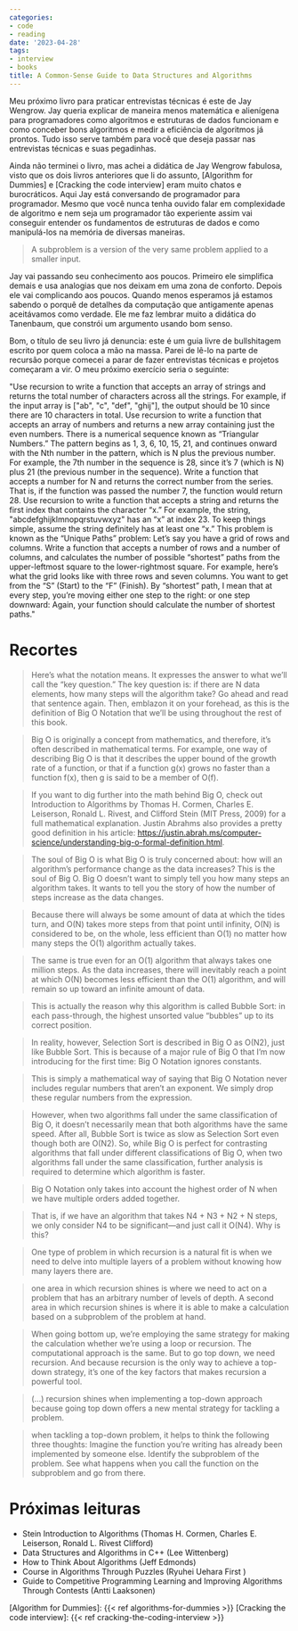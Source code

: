 ```yaml
---
categories:
- code
- reading
date: '2023-04-28'
tags:
- interview
- books
title: A Common-Sense Guide to Data Structures and Algorithms
---
```


Meu próximo livro para praticar entrevistas técnicas é este de Jay Wengrow. Jay queria explicar de maneira menos matemática e alienígena para programadores como algoritmos e estruturas de dados funcionam e como conceber bons algoritmos e medir a eficiência de algoritmos já prontos. Tudo isso serve também para você que deseja passar nas entrevistas técnicas e suas pegadinhas.

Ainda não terminei o livro, mas achei a didática de Jay Wengrow fabulosa, visto que os dois livros anteriores que li do assunto, [Algorithm for Dummies] e [Cracking the code interview] eram muito chatos e burocráticos. Aqui Jay está conversando de programador para programador. Mesmo que você nunca tenha ouvido falar em complexidade de algoritmo e nem seja um programador tão experiente assim vai conseguir entender os fundamentos de estruturas de dados e como manipulá-los na memória de diversas maneiras.

> A subproblem is a version of the very same problem applied to a smaller input.

Jay vai passando seu conhecimento aos poucos. Primeiro ele simplifica demais e usa analogias que nos deixam em uma zona de conforto. Depois ele vai complicando aos poucos. Quando menos esperamos já estamos sabendo o porquê de detalhes da computação que antigamente apenas aceitávamos como verdade. Ele me faz lembrar muito a didática do Tanenbaum, que constrói um argumento usando bom senso.

Bom, o título de seu livro já denuncia: este é um guia livre de bullshitagem escrito por quem coloca a mão na massa. Parei de lê-lo na parte de recursão porque comecei a parar de fazer entrevistas técnicas e projetos começaram a vir. O meu próximo exercício seria o seguinte:

"Use recursion to write a function that accepts an array of strings and returns the total number of characters across all the strings. For example, if the input array is ["ab", "c", "def", "ghij"], the output should be 10 since there are 10 characters in total. Use recursion to write a function that accepts an array of numbers and returns a new array containing just the even numbers. There is a numerical sequence known as “Triangular Numbers.” The pattern begins as 1, 3, 6, 10, 15, 21, and continues onward with the Nth number in the pattern, which is N plus the previous number. For example, the 7th number in the sequence is 28, since it’s 7 (which is N) plus 21 (the previous number in the sequence). Write a function that accepts a number for N and returns the correct number from the series. That is, if the function was passed the number 7, the function would return 28. Use recursion to write a function that accepts a string and returns the first index that contains the character “x.” For example, the string, "abcdefghijklmnopqrstuvwxyz" has an “x” at index 23. To keep things simple, assume the string definitely has at least one “x.” This problem is known as the “Unique Paths” problem: Let’s say you have a grid of rows and columns. Write a function that accepts a number of rows and a number of columns, and calculates the number of possible “shortest” paths from the upper-leftmost square to the lower-rightmost square. For example, here’s what the grid looks like with three rows and seven columns. You want to get from the “S” (Start) to the “F” (Finish). By “shortest” path, I mean that at every step, you’re moving either one step to the right: or one step downward: Again, your function should calculate the number of shortest paths."


# Recortes

> Here’s what the notation means. It expresses the answer to what we’ll call the “key question.” The key question is: if there are N data elements, how many steps will the algorithm take? Go ahead and read that sentence again. Then, emblazon it on your forehead, as this is the definition of Big O Notation that we’ll be using throughout the rest of this book.

> Big O is originally a concept from mathematics, and therefore, it’s often described in mathematical terms. For example, one way of describing Big O is that it describes the upper bound of the growth rate of a function, or that if a function g(x) grows no faster than a function f(x), then g is said to be a member of O(f).

> If you want to dig further into the math behind Big O, check out Introduction to Algorithms by Thomas H. Cormen, Charles E. Leiserson, Ronald L. Rivest, and Clifford Stein (MIT Press, 2009) for a full mathematical explanation. Justin Abrahms also provides a pretty good definition in his article: https://justin.abrah.ms/computer-science/understanding-big-o-formal-definition.html.

> The soul of Big O is what Big O is truly concerned about: how will an algorithm’s performance change as the data increases? This is the soul of Big O. Big O doesn’t want to simply tell you how many steps an algorithm takes. It wants to tell you the story of how the number of steps increase as the data changes.

> Because there will always be some amount of data at which the tides turn, and O(N) takes more steps from that point until infinity, O(N) is considered to be, on the whole, less efficient than O(1) no matter how many steps the O(1) algorithm actually takes.

> The same is true even for an O(1) algorithm that always takes one million steps. As the data increases, there will inevitably reach a point at which O(N) becomes less efficient than the O(1) algorithm, and will remain so up toward an infinite amount of data.

> This is actually the reason why this algorithm is called Bubble Sort: in each pass-through, the highest unsorted value “bubbles” up to its correct position.

> In reality, however, Selection Sort is described in Big O as O(N2), just like Bubble Sort. This is because of a major rule of Big O that I’m now introducing for the first time: Big O Notation ignores constants.

> This is simply a mathematical way of saying that Big O Notation never includes regular numbers that aren’t an exponent. We simply drop these regular numbers from the expression.

> However, when two algorithms fall under the same classification of Big O, it doesn’t necessarily mean that both algorithms have the same speed. After all, Bubble Sort is twice as slow as Selection Sort even though both are O(N2). So, while Big O is perfect for contrasting algorithms that fall under different classifications of Big O, when two algorithms fall under the same classification, further analysis is required to determine which algorithm is faster.

> Big O Notation only takes into account the highest order of N when we have multiple orders added together.

> That is, if we have an algorithm that takes N4 + N3 + N2 + N steps, we only consider N4 to be significant—and just call it O(N4). Why is this?

> One type of problem in which recursion is a natural fit is when we need to delve into multiple layers of a problem without knowing how many layers there are.

> one area in which recursion shines is where we need to act on a problem that has an arbitrary number of levels of depth. A second area in which recursion shines is where it is able to make a calculation based on a subproblem of the problem at hand.

> When going bottom up, we’re employing the same strategy for making the calculation whether we’re using a loop or recursion. The computational approach is the same. But to go top down, we need recursion. And because recursion is the only way to achieve a top-down strategy, it’s one of the key factors that makes recursion a powerful tool.

> (...) recursion shines when implementing a top-down approach because going top down offers a new mental strategy for tackling a problem.

> when tackling a top-down problem, it helps to think the following three thoughts: Imagine the function you’re writing has already been implemented by someone else. Identify the subproblem of the problem. See what happens when you call the function on the subproblem and go from there.

# Próximas leituras

 - Stein Introduction to Algorithms (Thomas H. Cormen, Charles E. Leiserson, Ronald L. Rivest Clifford)
 - Data Structures and Algorithms in C++ (Lee Wittenberg)
 - How to Think About Algorithms (Jeff Edmonds)
 - Course in Algorithms Through Puzzles (Ryuhei Uehara First )
 - Guide to Competitive Programming Learning and Improving Algorithms Through Contests (Antti Laaksonen)

[Algorithm for Dummies]: {{< ref algorithms-for-dummies >}}
[Cracking the code interview]: {{< ref cracking-the-coding-interview >}}
